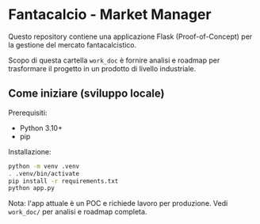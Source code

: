 # Fantacalcio - Market Manager

Questo repository contiene una applicazione Flask (Proof-of-Concept) per la gestione del mercato fantacalcistico.

Scopo di questa cartella `work_doc` è fornire analisi e roadmap per trasformare il progetto in un prodotto di livello industriale.

## Come iniziare (sviluppo locale)

Prerequisiti:
- Python 3.10+
- pip

Installazione:

```bash
python -m venv .venv
. .venv/bin/activate
pip install -r requirements.txt
python app.py
```

Nota: l'app attuale è un POC e richiede lavoro per produzione. Vedi `work_doc/` per analisi e roadmap completa.
